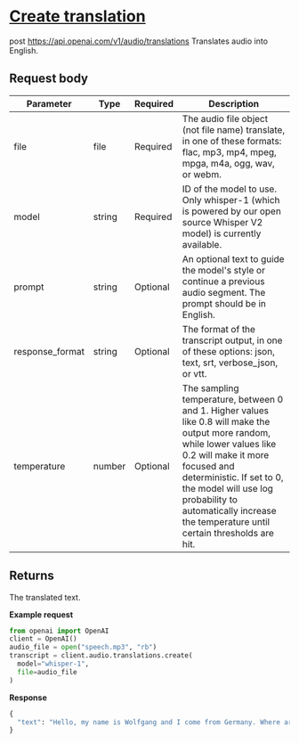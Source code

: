 # [Create translation](/docs/api-reference/audio/createTranslation)
post https://api.openai.com/v1/audio/translations 
Translates audio into English. 
## Request body 
| Parameter | Type   | Required | Description|
| --- | --- | --- | --- |
| file | file | Required | The audio file object (not file name) translate, in one of                   these formats: flac, mp3, mp4, mpeg, mpga, m4a, ogg, wav, or                   webm.| 
| model | string | Required | ID of the model to use. Only whisper-1 (which is                   powered by our open source Whisper V2 model) is currently                   available.| 
| prompt | string | Optional | An optional text to guide the model's style or continue a                   previous audio segment. The                   prompt                   should be in English.| 
| response_format | string | Optional | The format of the transcript output, in one of these options:                   json, text, srt,                   verbose_json, or vtt.| 
| temperature | number | Optional | The sampling temperature, between 0 and 1. Higher values like                   0.8 will make the output more random, while lower values like                   0.2 will make it more focused and deterministic. If set to 0,                   the model will use                   log probability                   to automatically increase the temperature until certain                   thresholds are hit.| 
## Returns 
The translated text. 

**Example request**
```python
from openai import OpenAI
client = OpenAI()
audio_file = open("speech.mp3", "rb")
transcript = client.audio.translations.create(
  model="whisper-1",
  file=audio_file
)
```

**Response**
```python
{
  "text": "Hello, my name is Wolfgang and I come from Germany. Where are you heading today?"
}
```
